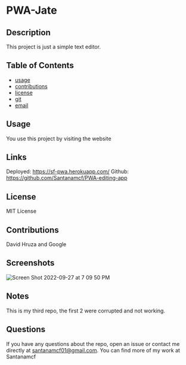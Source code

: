 # PWA-Jate

  ## Description
  This project is just a simple text editor.
  
  
  ## Table of Contents
  * [usage](#usage)
  * [contributions](#contributions)
  * [license](#license)
  * [git](#git)
  * [email](#email)
  
  
  ## Usage
  You use this project by visiting the website
  
  ## Links
  Deployed: https://sf-pwa.herokuapp.com/
  Github: https://github.com/Santanamcf/PWA-editing-app
  
  ## License
  MIT License
  
  ## Contributions
  David Hruza and Google
  
  ## Screenshots
![Screen Shot 2022-09-27 at 7 09 50 PM](https://user-images.githubusercontent.com/107505577/192671483-16f13cae-998b-42a1-87af-5fdc47199f8b.png)


  ## Notes
  This is my third repo, the first 2 were corrupted and not working.
  
  ## Questions
  If you have any questions about the repo, open an issue or contact me directly at santanamcf01@gmail.com. You can find more of my work at Santanamcf
